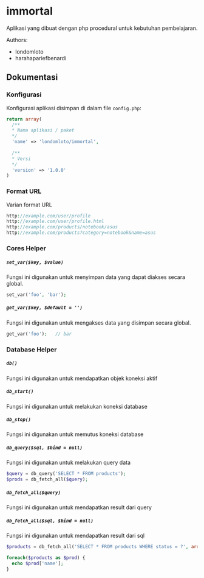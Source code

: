 # immortal
Aplikasi yang dibuat dengan php procedural untuk kebutuhan pembelajaran.

Authors:
* londomloto
* harahapariefbenardi

## Dokumentasi
### Konfigurasi
Konfigurasi aplikasi disimpan di dalam file `config.php`:

```php
return array(
  /**
  * Nama aplikasi / paket
  */
  'name' => 'londomloto/immortal',
  
  /**
  * Versi
  */
  'version' => '1.0.0'
)
```
### Format URL
Varian format URL
```php
http://example.com/user/profile
http://example.com/user/profile.html
http://example.com/products/notebook/asus
http://example.com/products?category=notebook&name=asus
```
### Cores Helper
##### `set_var($key, $value)`
Fungsi ini digunakan untuk menyimpan data yang dapat diakses secara global.
```php
set_var('foo', 'bar');
```
##### `get_var($key, $default = '')`
Fungsi ini digunakan untuk mengakses data yang disimpan secara global.
```php
get_var('foo');   // bar
```

### Database Helper
##### `db()`
Fungsi ini digunakan untuk mendapatkan objek koneksi aktif
##### `db_start()`
Fungsi ini digunakan untuk melakukan koneksi database
##### `db_stop()`
Fungsi ini digunakan untuk memutus koneksi database
##### `db_query($sql, $bind = null)`
Fungsi ini digunakan untuk melakukan query data
```php
$query = db_query('SELECT * FROM products');
$prods = db_fetch_all($query);
```
##### `db_fetch_all($query)`
Fungsi ini digunakan untuk mendapatkan result dari query
##### `db_fetch_all($sql, $bind = null)`
Fungsi ini digunakan untuk mendapatkan result dari sql
```php
$products = db_fetch_all('SELECT * FROM products WHERE status = ?', array('active'));

foreach($products as $prod) {
  echo $prod['name'];
}
```
